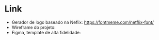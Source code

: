 # Link

- Gerador de logo baseado na Neflix:  https://fontmeme.com/netflix-font/
- Wireframe do projeto: 
- Figma, template de alta fidelidade: 
